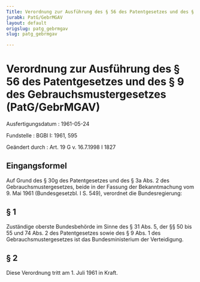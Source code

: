 ```yaml
---
Title: Verordnung zur Ausführung des § 56 des Patentgesetzes und des § 9 des Gebrauchsmustergesetzes
jurabk: PatG/GebrMGAV
layout: default
origslug: patg_gebrmgav
slug: patg_gebrmgav

---
```


# Verordnung zur Ausführung des § 56 des Patentgesetzes und des § 9 des Gebrauchsmustergesetzes (PatG/GebrMGAV)

Ausfertigungsdatum
:   1961-05-24

Fundstelle
:   BGBl I: 1961, 595

Geändert durch
:   Art. 19 G v. 16.7.1998 I 1827

## Eingangsformel

Auf Grund des § 30g des Patentgesetzes und des § 3a Abs. 2 des
Gebrauchsmustergesetzes, beide in der Fassung der Bekanntmachung vom
9\. Mai 1961 (Bundesgesetzbl. I S. 549), verordnet die Bundesregierung:

## § 1

Zuständige oberste Bundesbehörde im Sinne des § 31 Abs. 5, der §§ 50
bis 55 und 74 Abs. 2 des Patentgesetzes sowie des § 9 Abs. 1 des
Gebrauchsmustergesetzes ist das Bundesministerium der Verteidigung.

## § 2

Diese Verordnung tritt am 1. Juli 1961 in Kraft.

